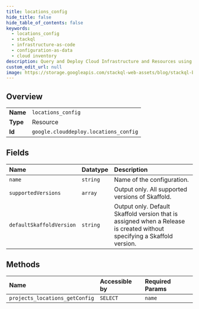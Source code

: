 ```yaml
---
title: locations_config
hide_title: false
hide_table_of_contents: false
keywords:
  - locations_config
  - stackql
  - infrastructure-as-code
  - configuration-as-data
  - cloud inventory
description: Query and Deploy Cloud Infrastructure and Resources using SQL
custom_edit_url: null
image: https://storage.googleapis.com/stackql-web-assets/blog/stackql-blog-post-featured-image.png
---
```

  
    

## Overview
<table><tbody>
<tr><td><b>Name</b></td><td><code>locations_config</code></td></tr>
<tr><td><b>Type</b></td><td>Resource</td></tr>
<tr><td><b>Id</b></td><td><code>google.clouddeploy.locations_config</code></td></tr>
</tbody></table>

## Fields
| Name | Datatype | Description |
|:-----|:---------|:------------|
| `name` | `string` | Name of the configuration. |
| `supportedVersions` | `array` | Output only. All supported versions of Skaffold. |
| `defaultSkaffoldVersion` | `string` | Output only. Default Skaffold version that is assigned when a Release is created without specifying a Skaffold version. |
## Methods
| Name | Accessible by | Required Params |
|:-----|:--------------|:----------------|
| `projects_locations_getConfig` | `SELECT` | `name` |
